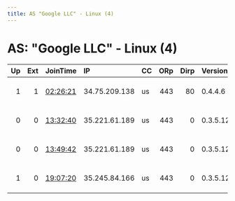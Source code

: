 ```yaml
---
title: AS "Google LLC" - Linux (4)
---
```


# AS: "Google LLC" - Linux (4)

|   Up |   Ext | JoinTime                                                                                            | IP            | CC   |   ORp |   Dirp | Version   | Contact                   | Nickname   |   eFamMembers |
|-----:|------:|:----------------------------------------------------------------------------------------------------|:--------------|:-----|------:|-------:|:----------|:--------------------------|:-----------|--------------:|
|    1 |     1 | [02:26:21](https://metrics.torproject.org/rs.html#details/2D634132AF451BDBF08E04BD53FA4B501B8EF372) | 34.75.209.138 | us   |   443 |     80 | 0.4.4.6   | beizmo at protonmail dot  | sockinit   |             1 |
|    0 |     0 | [13:32:40](https://metrics.torproject.org/rs.html#details/F9AD32D8604862A939705261091AA63CA312DE6B) | 35.221.61.189 | us   |   443 |      0 | 0.3.5.12  | razercortex at protonmail | ant1c3ns0r |             1 |
|    0 |     0 | [13:49:42](https://metrics.torproject.org/rs.html#details/0DE3A9FBB013C85864FE1E7144F22AAF5DED06EA) | 35.221.61.189 | us   |   443 |      0 | 0.3.5.12  | razercortex at protonmail | ant1c3ns0r |             1 |
|    1 |     0 | [19:07:20](https://metrics.torproject.org/rs.html#details/B9DBEEBF62F9CA55519E1E49BCCBA67D97B00F76) | 35.245.84.166 | us   |   443 |      0 | 0.3.5.12  | razercortex at protonmail | torrify    |             1 |
